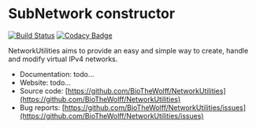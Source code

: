 # SubNetwork constructor

[![Build Status](https://travis-ci.com/BioTheWolff/NetworkUtilities.svg?branch=master)](https://travis-ci.com/BioTheWolff/NetworkUtilities)
[![Codacy Badge](https://api.codacy.com/project/badge/Grade/30e87ae5f5954348b5112171998db645)](https://www.codacy.com/manual/BioTheWolff/NetworkUtilities?utm_source=github.com&amp;utm_medium=referral&amp;utm_content=BioTheWolff/NetworkUtilities&amp;utm_campaign=Badge_Grade)

NetworkUtilities aims to provide an easy and simple way to create, handle and modify virtual IPv4 networks.

- Documentation: todo...
- Website: todo...
- Source code: [https://github.com/BioTheWolff/NetworkUtilities](https://github.com/BioTheWolff/NetworkUtilities)
- Bug reports: [https://github.com/BioTheWolff/NetworkUtilities/issues](https://github.com/BioTheWolff/NetworkUtilities/issues)